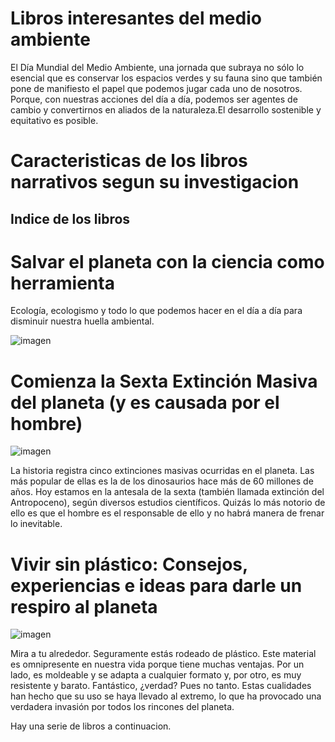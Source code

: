 # Libros interesantes del medio ambiente

El Día Mundial del Medio Ambiente, una jornada que subraya no sólo lo esencial que es conservar los espacios verdes y su fauna sino que también pone de manifiesto el papel que podemos jugar cada uno de nosotros. Porque, con nuestras acciones del día a día, podemos ser agentes de cambio y convertirnos en aliados de la naturaleza.El desarrollo sostenible y equitativo es posible. 


# Caracteristicas de los libros narrativos segun su investigacion

## Indice de los libros 

# Salvar el planeta con la ciencia como herramienta

Ecología, ecologismo y todo lo que podemos hacer en el día a día para disminuir nuestra huella ambiental.

![imagen](https://metode.es/wp-content/uploads/2021/09/EcologismoRealLlibres.jpg)

# Comienza la Sexta Extinción Masiva del planeta (y es causada por el hombre)

![imagen](https://www.politicaexterior.com/wp-content/uploads/La_sexta_extincion_elizabeth_kolbert.jpg) 

La historia registra cinco extinciones masivas ocurridas en el planeta. Las más popular de ellas es la de los dinosaurios hace más de 60 millones de años. Hoy estamos en la antesala de la sexta (también llamada extinción del Antropoceno), según diversos estudios científicos. Quizás lo más notorio de ello es que el hombre es el responsable de ello y no habrá manera de frenar lo inevitable. 

# Vivir sin plástico: Consejos, experiencias e ideas para darle un respiro al planeta

![imagen](https://www.sinplastico.com/4928-large_default/vivir-sin-plastico.jpg)


Mira a tu alrededor. Seguramente estás rodeado de plástico. Este material es omnipresente en nuestra vida porque tiene muchas ventajas. Por un lado, es moldeable y se adapta a cualquier formato y, por otro, es muy resistente y barato. Fantástico, ¿verdad? Pues no tanto. Estas cualidades han hecho que su uso se haya llevado al extremo, lo que ha provocado una verdadera invasión por todos los rincones del planeta.


Hay una serie de libros a continuacion.

```{tableofcontents}
```
